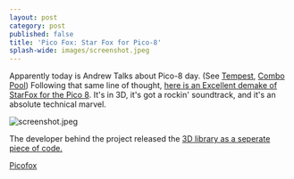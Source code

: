 ```yaml
---
layout: post
category: post
published: false
title: 'Pico Fox: Star Fox for Pico-8'
splash-wide: images/screenshot.jpeg
---
```

Apparently today is Andrew Talks about Pico-8 day. (See [Tempest](http://ajroach42.github.io/tempest-a-survival-roguelike-in-pico-8/), [Combo Pool](http://ajroach42.github.io/combo-pool-a-pico-8-puzzle-game/)) Following that same line of thought, [here is an Excellent demake of StarFox for the Pico 8](https://www.lexaloffle.com/bbs/?tid=28067). It's in 3D, it's got a rockin' soundtrack, and it's an absolute technical marvel. 

![screenshot.jpeg]({{site.baseurl}}/images/screenshot.jpeg)


The developer behind the project released the [3D library as a seperate piece of code.](https://www.lexaloffle.com/bbs/?tid=28077)

[Picofox](https://www.lexaloffle.com/bbs/?tid=28067)